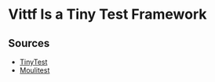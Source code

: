 # Vittf Is a Tiny Test Framework

## Sources
* [TinyTest](https://github.com/joewalnes/tinytest)
* [Moulitest](https://github.com/yyang42/moulitest)
